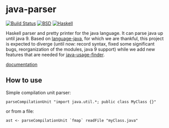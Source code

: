 java-parser
=============

[![Build Status](https://travis-ci.org/exemplator/java-parser.svg?branch=master)](https://travis-ci.org/exemplator/java-parser)
[![BSD](http://b.repl.ca/v1/license-BSD-blue.png)](http://en.wikipedia.org/wiki/BSD_licenses)
[![Haskell](http://b.repl.ca/v1/language-haskell-lightgrey.png)](http://haskell.org)

Haskell parser and pretty printer for the java language. It can parse java up until java 9.
Based on [language-java](https://github.com/vincenthz), for which we are thankful, this project is expected to diverge (until now: record syntax, fixed some significant bugs, reorganization of the modules, java 9 support) while we add new features that are needed for [java-usage-finder](https://github.com/exemplator/java8-usage-finder).

[documentation](https://exemplator.github.io/java-parser/) 


How to use
----------

Simple compilation unit parser:

    parseCompilationUnit "import java.util.*; public class MyClass {}"

or from a file:

    ast <- parseCompilationUnit `fmap` readFile "myClass.java"
